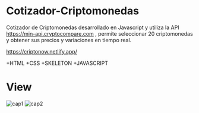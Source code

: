 # Cotizador-Criptomonedas
Cotizador de Criptomonedas desarrollado en Javascript y utiliza la API https://min-api.cryptocompare.com , permite seleccionar 20 criptomonedas y obtener sus precios y variaciones en tiempo real.

https://criptonow.netlify.app/

+HTML
+CSS
+SKELETON
+JAVASCRIPT

# View

![cap1](https://user-images.githubusercontent.com/84545725/180107972-0cd584a8-2b8d-4d1e-8b8a-45ce5783fbfb.jpeg)
![cap2](https://user-images.githubusercontent.com/84545725/180107980-d165761f-d6fe-4719-a400-381823e80424.jpeg)


